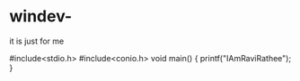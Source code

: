 # windev-
it is just for me

#include<stdio.h>
#include<conio.h>
void main()
{
    printf("IAmRaviRathee");
}
